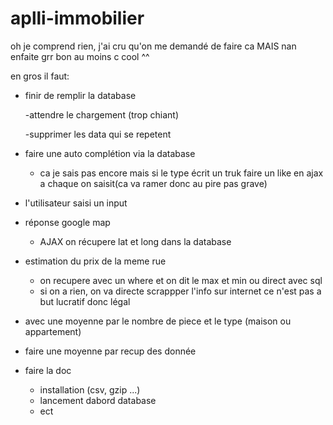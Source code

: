 # aplli-immobilier

oh je comprend rien, j'ai cru qu'on me demandé de faire ca MAIS nan enfaite grr bon au moins c cool ^^

en gros il faut:

  - finir de remplir la database
  
    -attendre le chargement (trop chiant)
    
    -supprimer les data qui se repetent
    
  - faire une auto complétion via la database
    - ca je sais pas encore mais si le type écrit un truk faire un like en ajax a chaque on saisit(ca va ramer donc au pire pas grave)
    
  - l'utilisateur saisi un input
  - réponse google map
    - AJAX on récupere lat et long dans la database
    
  - estimation du prix de la meme rue
    - on recupere avec un where et on dit le max et min ou direct avec sql
    - si on a rien, on va directe scrappper l'info sur internet ce n'est pas a but lucratif donc légal
    
  - avec une moyenne par le nombre de piece et le type (maison ou appartement)
   - faire une moyenne par recup des donnée
   
  - faire la doc
    - installation (csv, gzip ...)
    - lancement dabord database
    - ect
